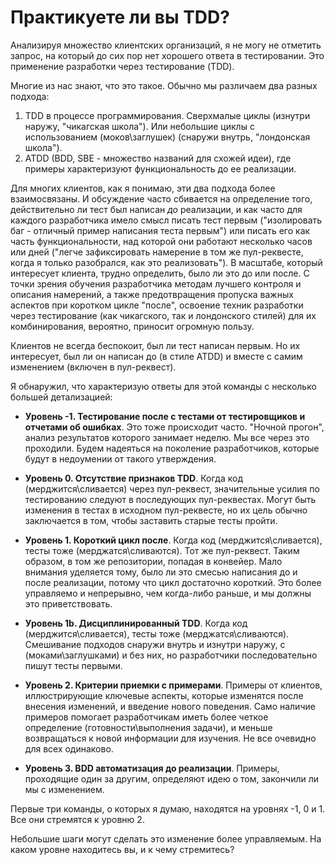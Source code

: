 # Практикуете ли вы TDD?

Анализируя множество клиентских организаций, я не могу не отметить запрос, на который до сих пор нет хорошего ответа в тестировании. Это применение разработки через тестирование (TDD).

Многие из нас знают, что это такое. Обычно мы различаем два разных подхода:

1. TDD в процессе программирования.
   Сверхмалые циклы (изнутри наружу, "чикагская школа"). Или небольшие циклы с использованием (моков\заглушек) (снаружи внутрь, "лондонская школа").
2. ATDD (BDD, SBE - множество названий для схожей идеи), где примеры характеризуют функциональность до ее реализации.

Для многих клиентов, как я понимаю, эти два подхода более взаимосвязаны. И обсуждение часто сбивается на определение того, действительно ли тест был написан *до* реализации, и как часто для каждого разработчика имело смысл писать тест первым ("изолировать баг - отличный пример написания теста первым") или писать его как часть функциональности, над которой они работают несколько часов или дней ("легче зафиксировать намерение в том же пул-реквесте, когда я только разобрался, как это реализовать"). В масштабе, который интересует клиента, трудно определить, было ли это до или после. С точки зрения обучения разработчика методам лучшего контроля и описания намерений, а также предотвращения пропуска важных аспектов при коротком цикле "после", освоение техник разработки через тестирование (как чикагского, так и лондонского стилей) для их комбинирования, вероятно, приносит огромную пользу.

Клиентов не всегда беспокоит, был ли тест написан первым. Но их интересует, был ли он написан до (в стиле ATDD) и вместе с самим изменением (включен в пул-реквест).

Я обнаружил, что характеризую ответы для этой команды с несколько большей детализацией:

* **Уровень -1. Тестирование после с тестами от тестировщиков и отчетами об ошибках**. Это тоже происходит часто. "Ночной прогон", анализ результатов которого занимает неделю. Мы все через это проходили. Будем надеяться на поколение разработчиков, которые будут в недоумении от такого утверждения.

* **Уровень 0. Отсутствие признаков TDD**. Когда код (мерджится\сливается) через пул-реквест, значительные усилия по тестированию следуют в последующих пул-реквестах. Могут быть изменения в тестах в исходном пул-реквесте, но их цель обычно заключается в том, чтобы заставить старые тесты пройти.

* **Уровень 1. Короткий цикл после**. Когда код (мерджится\сливается), тесты тоже (мерджатся\сливаются). Тот же пул-реквест. Таким образом, в том же репозитории, попадая в конвейер. Мало внимания уделяется тому, было ли это смесью написания до и после реализации, потому что цикл достаточно короткий. Это более управляемо и непрерывно, чем когда-либо раньше, и мы должны это приветствовать.

* **Уровень 1b. Дисциплинированный TDD**. Когда код (мерджится\сливается), тесты тоже (мерджатся\сливаются). Смешивание подходов снаружи внутрь и изнутри наружу, с (моками\заглушками) и без них, но разработчики последовательно пишут тесты первыми.

* **Уровень 2. Критерии приемки с примерами**. Примеры от клиентов, иллюстрирующие ключевые аспекты, которые изменятся после внесения изменений, и введение нового поведения. Само наличие примеров помогает разработчикам иметь более четкое определение (готовности\выполнения задачи), и меньше возвращаться к новой информации для изучения. Не все очевидно для всех одинаково.

* **Уровень 3. BDD автоматизация до реализации**. Примеры, проходящие один за другим, определяют идею о том, закончили ли мы с изменением.

Первые три команды, о которых я думаю, находятся на уровнях -1, 0 и 1. Все они стремятся к уровню 2.

Небольшие шаги могут сделать это изменение более управляемым. На каком уровне находитесь вы, и к чему стремитесь?